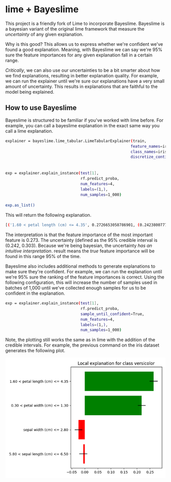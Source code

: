 # lime + Bayeslime

This project is a friendly fork of Lime to incorporate Bayeslime.  Bayeslime is a bayesian variant of the original lime framework that measure the *uncertainty* of any given explanation.

Why is this good? This allows us to express whether we're confident we've found a good explanation. Meaning, with Bayeslime we can say we're 95% sure the feature importances for any given explanation fall in a certain range. 

*Critically*, we can also use our uncertainties to be a bit smarter about how we find explanations, resulting in better explanation quality.  For example, we can run the explainer until we're sure our explanations have a very small amount of uncertainty.  This results in explanations that are faithful to the model being explained.

## How to use Bayeslime

Bayeslime is structured to be familiar if you've worked with lime before. For example, you can call a bayeslime explanation in the exact same way you call a lime explanation.

```sh
explainer = bayeslime.lime_tabular.LimeTabularExplainer(train,
                                                       feature_names=iris.feature_names, 
                                                       class_names=iris.target_names, 
                                                       discretize_continuous=True)


exp = explainer.explain_instance(test[1], 
                                 rf.predict_proba, 
                                 num_features=4, 
                                 labels=(1,),
                                 num_samples=1_000)

exp.as_list()
```

This will return the following explanation.

```sh
[('1.60 < petal length (cm) <= 4.35', 0.2726653058786901, (0.24238007773404058, 0.3029505340233396)), ...]
```

The interpretation is that the feature importance of the most important feature is 0.273.  The uncertainty (defined as the 95% credible interval is (0.242, 0.303).  Because we're being bayesian, the uncertainty *has an intuitive interpretation*. result means the *true* feature importance will be found in this range 95% of the time. 

Bayeslime also includes additional methods to generate explanations to make sure they're confident.  For example, we can run the explanation until we're 95% sure the ranking of the feature importances is correct. Using the following configuration, this will increase the number of samples used in batches of 1,000  until we've collected enough samples for us to be confident in the explanation.

```sh
exp = explainer.explain_instance(test[1], 
                                 rf.predict_proba, 
                                 sample_until_confident=True,
                                 num_features=4, 
                                 labels=(1,),
                                 num_samples=1_000)
```

Note, the plotting still works the same as in lime with the addition of the credible intervals.  For example, the previous command on the iris dataset generates the following plot.

![vis](sample_until_confident.png)




